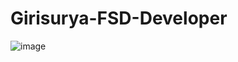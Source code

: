 # Girisurya-FSD-Developer
![image](https://github.com/user-attachments/assets/334fa3b9-d77f-481f-ba38-b8105915ed8d)

